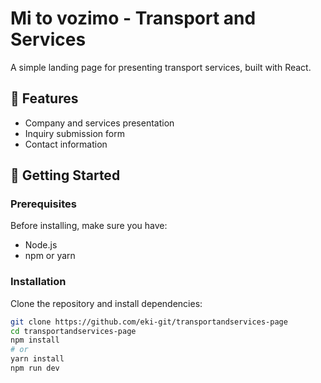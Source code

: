 # Mi to vozimo - Transport and Services

A simple landing page for presenting transport services, built with React.  


## 🚚 Features

- Company and services presentation
- Inquiry submission form
- Contact information

## 🚀 Getting Started

### Prerequisites
Before installing, make sure you have:
- Node.js
- npm or yarn

### Installation

Clone the repository and install dependencies:

```bash
git clone https://github.com/eki-git/transportandservices-page
cd transportandservices-page
npm install
# or
yarn install
npm run dev
